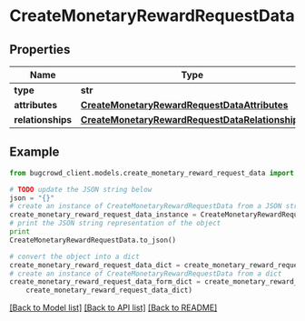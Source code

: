 # CreateMonetaryRewardRequestData


## Properties

Name | Type | Description | Notes
------------ | ------------- | ------------- | -------------
**type** | **str** |  | 
**attributes** | [**CreateMonetaryRewardRequestDataAttributes**](CreateMonetaryRewardRequestDataAttributes.md) |  | [optional] 
**relationships** | [**CreateMonetaryRewardRequestDataRelationships**](CreateMonetaryRewardRequestDataRelationships.md) |  | [optional] 

## Example

```python
from bugcrowd_client.models.create_monetary_reward_request_data import CreateMonetaryRewardRequestData

# TODO update the JSON string below
json = "{}"
# create an instance of CreateMonetaryRewardRequestData from a JSON string
create_monetary_reward_request_data_instance = CreateMonetaryRewardRequestData.from_json(json)
# print the JSON string representation of the object
print
CreateMonetaryRewardRequestData.to_json()

# convert the object into a dict
create_monetary_reward_request_data_dict = create_monetary_reward_request_data_instance.to_dict()
# create an instance of CreateMonetaryRewardRequestData from a dict
create_monetary_reward_request_data_form_dict = create_monetary_reward_request_data.from_dict(
    create_monetary_reward_request_data_dict)
```
[[Back to Model list]](../README.md#documentation-for-models) [[Back to API list]](../README.md#documentation-for-api-endpoints) [[Back to README]](../README.md)


